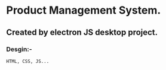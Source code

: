 # Product Management System.
## Created by electron JS desktop project.
### Desgin:-
    HTML, CSS, JS...